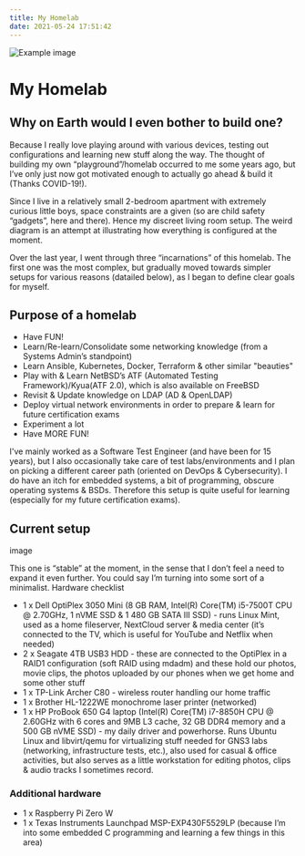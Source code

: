 ```yaml
---
title: My Homelab
date: 2021-05-24 17:51:42
---
```

![Example image](/static/image.png)
# My Homelab
## Why on Earth would I even bother to build one?

Because I really love playing around with various devices, testing out configurations and learning new stuff along the way. The thought of building my own “playground”/homelab occurred to me some years ago, but I’ve only just now got motivated enough to actually go ahead & build it (Thanks COVID-19!).

Since I live in a relatively small 2-bedroom apartment with extremely curious little boys, space constraints are a given (so are child safety “gadgets”, here and there). Hence my discreet living room setup. The weird diagram is an attempt at illustrating how everything is configured at the moment.

Over the last year, I went through three “incarnations” of this homelab. The first one was the most complex, but gradually moved towards simpler setups for various reasons (datailed below), as I began to define clear goals for myself.

## Purpose of a homelab
+ Have FUN!
+ Learn/Re-learn/Consolidate some networking knowledge (from a Systems Admin’s standpoint)
+ Learn Ansible, Kubernetes, Docker, Terraform & other similar "beauties"
+ Play with & Learn NetBSD’s ATF (Automated Testing Framework)/Kyua(ATF 2.0), which is also available on FreeBSD
+ Revisit & Update knowledge on LDAP (AD & OpenLDAP)
+ Deploy virtual network environments in order to prepare & learn for future certification exams
+ Experiment a lot
+ Have MORE FUN!

I've mainly worked as a Software Test Engineer (and have been for 15 years), but I also occasionally take care of test labs/environments and I plan on picking a different career path (oriented on DevOps & Cybersecurity). I do have an itch for embedded systems, a bit of programming, obscure operating systems & BSDs. Therefore this setup is quite useful for learning (especially for my future certification exams).

## Current setup
image


This one is “stable” at the moment, in the sense that I don’t feel a need to expand it even further. You could say I’m turning into some sort of a minimalist.
Hardware checklist

+ 1 x Dell OptiPlex 3050 Mini (8 GB RAM, Intel(R) Core(TM) i5-7500T CPU @ 2.70GHz, 1 nVME SSD & 1 480 GB SATA III SSD) - runs Linux Mint, used as a home fileserver, NextCloud server & media center (it’s connected to the TV, which is useful for YouTube and Netflix when needed)
+ 2 x Seagate 4TB USB3 HDD - these are connected to the OptiPlex in a RAID1 configuration (soft RAID using mdadm) and these hold our photos, movie clips, the photos uploaded by our phones when we get home and some other stuff
+ 1 x TP-Link Archer C80 - wireless router handling our home traffic
+ 1 x Brother HL-1222WE monochrome laser printer (networked)
+ 1 x HP ProBook 650 G4 laptop (Intel(R) Core(TM) i7-8850H CPU @ 2.60GHz with 6 cores and 9MB L3 cache, 32 GB DDR4 memory and a 500 GB nVME SSD) - my daily driver and powerhorse. Runs Ubuntu Linux and libvirt/qemu for virtualizing stuff needed for GNS3 labs (networking, infrastructure tests, etc.), also used for casual & office activities, but also serves as a little workstation for editing photos, clips & audio tracks I sometimes record.

### Additional hardware
+ 1 x Raspberry Pi Zero W
+ 1 x Texas Instruments Launchpad MSP-EXP430F5529LP (because I’m into some embedded C programming and learning a few things in this area)